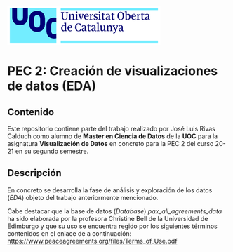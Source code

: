  ![Logo UOC](img/logo_uoc_peq.png?raw=true) 
  
# PEC 2: Creación de visualizaciones de datos (EDA)

## Contenido

Este repositorio contiene parte del trabajo realizado por José Luis Rivas Calduch como alumno de **Master en Ciencia de Datos** de la **UOC** para la asignatura **Visualización de Datos** en concreto para la PEC 2 del curso 20-21 en su segundo semestre.

## Descripción

En concreto se desarrolla la fase de análisis y exploración de los datos (*EDA*) objeto del trabajo anteriormente mencionado.

Cabe destacar que la base de datos (*Database*) *pax_all_agreements_data* ha sido elaborada por la profesora Christine Bell de la Universidad de Edimburgo y que su uso se encuentra regido por los siguientes términos contenidos en el enlace de a continuación: https://www.peaceagreements.org/files/Terms_of_Use.pdf
